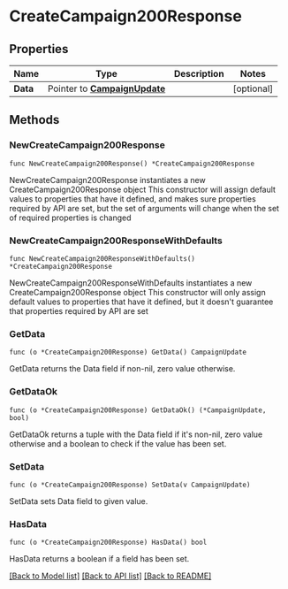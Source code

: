 # CreateCampaign200Response

## Properties

Name | Type | Description | Notes
------------ | ------------- | ------------- | -------------
**Data** | Pointer to [**CampaignUpdate**](CampaignUpdate.md) |  | [optional] 

## Methods

### NewCreateCampaign200Response

`func NewCreateCampaign200Response() *CreateCampaign200Response`

NewCreateCampaign200Response instantiates a new CreateCampaign200Response object
This constructor will assign default values to properties that have it defined,
and makes sure properties required by API are set, but the set of arguments
will change when the set of required properties is changed

### NewCreateCampaign200ResponseWithDefaults

`func NewCreateCampaign200ResponseWithDefaults() *CreateCampaign200Response`

NewCreateCampaign200ResponseWithDefaults instantiates a new CreateCampaign200Response object
This constructor will only assign default values to properties that have it defined,
but it doesn't guarantee that properties required by API are set

### GetData

`func (o *CreateCampaign200Response) GetData() CampaignUpdate`

GetData returns the Data field if non-nil, zero value otherwise.

### GetDataOk

`func (o *CreateCampaign200Response) GetDataOk() (*CampaignUpdate, bool)`

GetDataOk returns a tuple with the Data field if it's non-nil, zero value otherwise
and a boolean to check if the value has been set.

### SetData

`func (o *CreateCampaign200Response) SetData(v CampaignUpdate)`

SetData sets Data field to given value.

### HasData

`func (o *CreateCampaign200Response) HasData() bool`

HasData returns a boolean if a field has been set.


[[Back to Model list]](../README.md#documentation-for-models) [[Back to API list]](../README.md#documentation-for-api-endpoints) [[Back to README]](../README.md)


